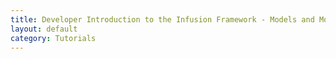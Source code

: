 ```yaml
---
title: Developer Introduction to the Infusion Framework - Models and Model Components
layout: default
category: Tutorials
---
```

